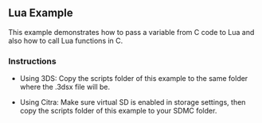 ## Lua Example
This example demonstrates how to pass a variable from C code to Lua and also how to call Lua functions in C.

### Instructions
- Using 3DS:
  Copy the scripts folder of this example to the same folder where the .3dsx file will be.

- Using Citra:
  Make sure virtual SD is enabled in storage settings, then copy the scripts folder of this example to your SDMC folder.